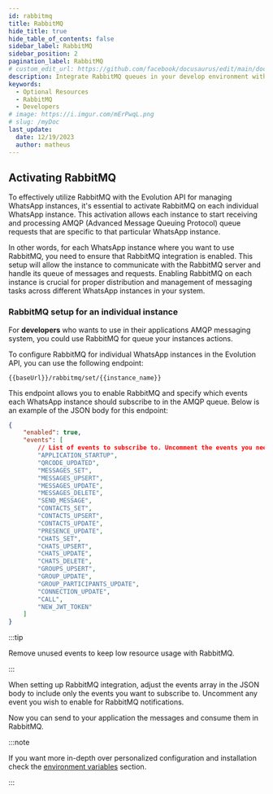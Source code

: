 ```yaml
---
id: rabbitmq
title: RabbitMQ
hide_title: true
hide_table_of_contents: false
sidebar_label: RabbitMQ
sidebar_position: 2
pagination_label: RabbitMQ
# custom_edit_url: https://github.com/facebook/docusaurus/edit/main/docs/api-doc-markdown.md
description: Integrate RabbitMQ queues in your develop environment with Evolution API.
keywords:
  - Optional Resources
  - RabbitMQ
  - Developers
# image: https://i.imgur.com/mErPwqL.png
# slug: /myDoc
last_update:
  date: 12/19/2023
  author: matheus
---
```


## Activating RabbitMQ

To effectively utilize RabbitMQ with the Evolution API for managing WhatsApp instances, it's essential to activate RabbitMQ on each individual WhatsApp instance. This activation allows each instance to start receiving and processing AMQP (Advanced Message Queuing Protocol) queue requests that are specific to that particular WhatsApp instance.

In other words, for each WhatsApp instance where you want to use RabbitMQ, you need to ensure that RabbitMQ integration is enabled. This setup will allow the instance to communicate with the RabbitMQ server and handle its queue of messages and requests. Enabling RabbitMQ on each instance is crucial for proper distribution and management of messaging tasks across different WhatsApp instances in your system.

### RabbitMQ setup for an individual instance

For **developers** who wants to use in their applications AMQP messaging system, you could use RabbitMQ for queue your instances actions.

To configure RabbitMQ for individual WhatsApp instances in the Evolution API, you can use the following endpoint:

```plaintext title="POST"
{{baseUrl}}/rabbitmq/set/{{instance_name}}
```

This endpoint allows you to enable RabbitMQ and specify which events each WhatsApp instance should subscribe to in the AMQP queue. Below is an example of the JSON body for this endpoint:

```json title="body" showLineNumbers
{
    "enabled": true,
    "events": [
        // List of events to subscribe to. Uncomment the events you need.
        "APPLICATION_STARTUP",
        "QRCODE_UPDATED",
        "MESSAGES_SET",
        "MESSAGES_UPSERT",
        "MESSAGES_UPDATE",
        "MESSAGES_DELETE",
        "SEND_MESSAGE",
        "CONTACTS_SET",
        "CONTACTS_UPSERT",
        "CONTACTS_UPDATE",
        "PRESENCE_UPDATE",
        "CHATS_SET",
        "CHATS_UPSERT",
        "CHATS_UPDATE",
        "CHATS_DELETE",
        "GROUPS_UPSERT",
        "GROUP_UPDATE",
        "GROUP_PARTICIPANTS_UPDATE",
        "CONNECTION_UPDATE",
        "CALL",
        "NEW_JWT_TOKEN"
    ]    
}
```

:::tip

Remove unused events to keep low resource usage with RabbitMQ.

:::

When setting up RabbitMQ integration, adjust the events array in the JSON body to include only the events you want to subscribe to. Uncomment any event you wish to enable for RabbitMQ notifications.

Now you can send to your application the messages and consume them in RabbitMQ.

:::note

If you want more in-depth over personalized configuration and installation check the [environment variables](/docs/01-Get%20Started/Environment%20Variables.md) section.

:::
